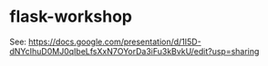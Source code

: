 # flask-workshop
See: https://docs.google.com/presentation/d/1I5D-dNYcIhuD0MJ0qIbeLfsXxN7OYorDa3iFu3kBvkU/edit?usp=sharing
